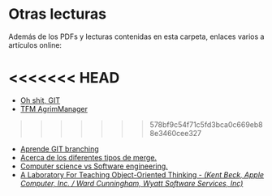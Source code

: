 # Otras lecturas

Además de los PDFs y lecturas contenidas en esta carpeta, enlaces varios a artículos online:

<<<<<<< HEAD
=======
* [Oh shit, GIT](https://ohshitgit.com/es)
* [TFM AgrimManager](https://www.notion.so/Gestor-de-taller-mec-nico-AgrimManager-a8d44826c2494e15bcb235fc1019938d#cd3ccf181d9c4a1b9253416cd9b74f57)
>>>>>>> 578bf9c54f71c5fd3bca0c669eb88e3460cee327
* [Aprende GIT branching](https://learngitbranching.js.org/?locale=es_ES)
* [Acerca de los diferentes tipos de merge.](https://rietta.com/blog/github-merge-types/)
* [Computer science vs Software engineering.](https://interestingengineering.com/computer-science-vs-software-engineering-how-are-they-different)
* [A Laboratory For Teaching Object-Oriented Thinking - *(Kent Beck, Apple Computer, Inc. / Ward Cunningham, Wyatt Software Services, Inc)*](http://c2.com/doc/oopsla89/paper.html)
